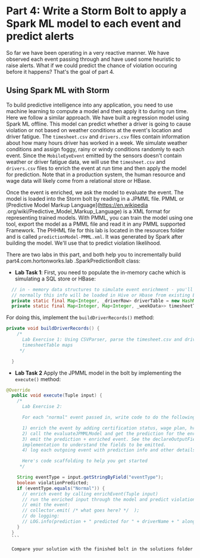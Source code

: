 # Part 4: Write a Storm Bolt to apply a Spark ML model to each event and predict alerts

So far we have been operating in a very reactive manner. We have observed each event passing through and have used 
some heuristic to raise alerts. What if we could predict the chance of violation occuring before it happens? That's 
the goal of part 4.

## Using Spark ML with Storm

To build predictive intelligence into any application, you need to use machine learning to compute a model and then 
apply it to during run time. Here we follow a similar approach. We have built a regression model using Spark ML 
offline. This model can predict whether a driver is going to cause violation or not based on weather conditions at 
the event's location and driver fatigue. The `timesheet.csv` and `drivers.csv` files contain information about how 
many hours driver has worked in a week. We simulate weather conditions and assign foggy, rainy or windy conditions 
randomly to each event. Since the `MobileEyeEvent` emitted by the sensors doesn't contain weather or driver fatigue 
data, we will use the `timesheet.csv` and `drivers.csv` files to enrich the event at run time and then apply the 
model for prediction. Note that in a production system, the human resource and wage data will likely come from a 
relational store or HBase. 

Once the event is enriched, we ask the model to evaluate the event. The model is loaded into the Storm bolt by 
reading in a JPMML file. PMML or [Predictive Model Markup Language](https://en.wikipedia
.org/wiki/Predictive_Model_Markup_Language) is a XML format for representing trained models. With PMML, you can train
 the model using one tool, export the model as a PMML file and read it in any PMML supported Framework. The PHHML 
 file for this lab is located in the resources folder and is called `predictionModel-PMML.xml`. It was generated 
 by Spark after building the model. We'll use that to  predict violation likelihood. 

There are two labs in this part, and both help you to incrementally build part4.com.hortonworks.lab
.SparkPredictionBolt class:

  * **Lab Task 1**: First, you need to populate the in-memory cache which is simulating a SQL store or HBase:

  ```java
    // in - memory data structures to simulate event enrichment - you'll populate them with Lab Exercise 1
    // normally this info will be loaded in Hive or Hbase from existing ERP and CRM systems
    private static final Map<Integer, _driverRow> driverTable = new HashMap<>();
    private static final Map<Integer, Map<Integer, _weekData>> timesheetTable = new HashMap<>();
  ```
  For doing this, implement the `buildDriverRecords()` method:
  
  ```java
  private void buildDriverRecords() {
      /*
        Lab Exercise 1: Using CSVParser, parse the timesheet.csv and drivers.csv and populate the driverTable and
        timesheetTable maps
       */
  
    }
  ```
  * **Lab Task 2** Apply the JPMML model in the bolt by implementing the `execute()` method:
  
  ```java
  @Override
    public void execute(Tuple input) {
      /*
        Lab Exercise 2:
  
        For each "normal" event passed in, write code to do the following in order:
  
        1) enrich the event by adding certification status, wage plan, hrs driven, miles driven and weather data
        2) call the evaluateJPMMLModel and get the prediction for the enriched event.
        3) emit the prediction + enriched event. See the declareOutputFields() method
        implementation to understand the fields to be emitted.
        4) log each outgoing event with prediction info and other details
  
        Here's code scaffolding to help you get started
       */
  
      String eventType = input.getStringByField("eventType");
      boolean violationPredicted;
      if (eventType.equals("Normal")) {
        // enrich event by calling enrichEvent(Tuple input)
        // run the enriched input through the model and predict violation
        // emit the event:
        // collector.emit( /* what goes here? */  );
        // do logging:
        // LOG.info(prediction + " predicted for " + driverName + " along route " + routeName);
      }
    }
    ```
    
    Compare your solution with the finished bolt in the solutions folder for acccuracy. This completes part 4.

